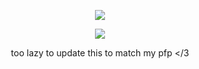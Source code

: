 <div align="center">

![](https://i.pinimg.com/736x/f4/c2/ca/f4c2ca28714d94552b1d78d8fbe95460.jpg)

![](https://komarev.com/ghpvc/?username=bitethebullett&color=000100&label=VIEWS&abbreviated=true) 

too lazy to update this to match my pfp </3

</div>
